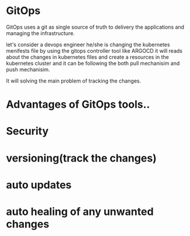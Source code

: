 # GitOps

GitOps uses a git as single source of truth to delivery the applications and managing the infrastructure.

let's consider a devops engineer he/she is changing the kubernetes menifests file by using the gitops controller tool like ARGOCD it will reads about the changes in kubernetes files and create a resources in the kubernetes cluster and it can be following the both pull mechanisim and push mechanisim.

It will solving the main problem of tracking the changes.


# Advantages of GitOps tools..

 # Security
 # versioning(track the changes)
 # auto updates
 # auto healing of any unwanted changes




